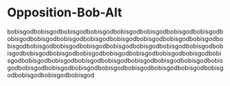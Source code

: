# Opposition-Bob-Alt
bobisgodbobisgodbobisgodbobisgodbobisgodbobisgodbobisgodbobisgodbobisgodbobisgodbobisgodbobisgodbobisgodbobisgodbobisgodbobisgodbobisgodbobisgodbobisgodbobisgodbobisgodbobisgodbobisgodbobisgodbobisgodbobisgodbobisgodbobisgodbobisgodbobisgodbobisgodbobisgodbobisgodbobisgodbobisgodbobisgodbobisgodbobisgodbobisgodbobisgodbobisgodbobisgodbobisgodbobisgodbobisgodbobisgodbobisgodbobisgodbobisgodbobisgodbobisgodbobisgod
